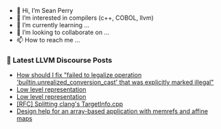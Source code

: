 - 👋 Hi, I’m Sean Perry
- 👀 I’m interested in compilers (c++, COBOL, llvm)
- 🌱 I’m currently learning ...
- 💞️ I’m looking to collaborate on ...
- 📫 How to reach me ...

<!---
s66perry/s66perry is a ✨ special ✨ repository because its `README.md` (this file) appears on your GitHub profile.
You can click the Preview link to take a look at your changes.
--->
### 📕 Latest LLVM Discourse Posts

<!-- DISCOURSE-LLVM:START -->
- [How should I fix &quot;failed to legalize operation &#39;builtin.unrealized_conversion_cast&#39; that was explicitly marked illegal&quot;](https://discourse.llvm.org/t/how-should-i-fix-failed-to-legalize-operation-builtin-unrealized-conversion-cast-that-was-explicitly-marked-illegal/70529#post_4)
- [Low level representation](https://discourse.llvm.org/t/low-level-representation/70547#post_2)
- [Low level representation](https://discourse.llvm.org/t/low-level-representation/70547#post_1)
- [[RFC] Splitting clang&#39;s TargetInfo.cpp](https://discourse.llvm.org/t/rfc-splitting-clangs-targetinfo-cpp/69883#post_13)
- [Design help for an array-based application with memrefs and affine maps](https://discourse.llvm.org/t/design-help-for-an-array-based-application-with-memrefs-and-affine-maps/70546#post_1)
<!-- DISCOURSE-LLVM:END -->

